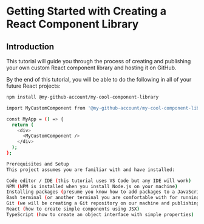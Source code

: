 # Getting Started with Creating a React Component Library

## Introduction

This tutorial will guide you through the process of creating and publishing your own custom React component library and hosting it on GitHub.

By the end of this tutorial, you will be able to do the following in all of your future React projects:

```bash
npm install @my-github-account/my-cool-component-library

import MyCustomComponent from '@my-github-account/my-cool-component-library';

const MyApp = () => {
  return (
    <div>
      <MyCustomComponent />
    </div>
  );
};

Prerequisites and Setup
This project assumes you are familiar with and have installed:

Code editor / IDE (this tutorial uses VS Code but any IDE will work)
NPM (NPM is installed when you install Node.js on your machine)
Installing packages (presume you know how to add packages to a JavaScript project with npm install)
Bash terminal (or another terminal you are comfortable with for running commands)
Git (we will be creating a Git repository on our machine and publishing it to GitHub, though all instructions will be provided on how to follow along)
React (how to create simple components using JSX)
TypeScript (how to create an object interface with simple properties)








